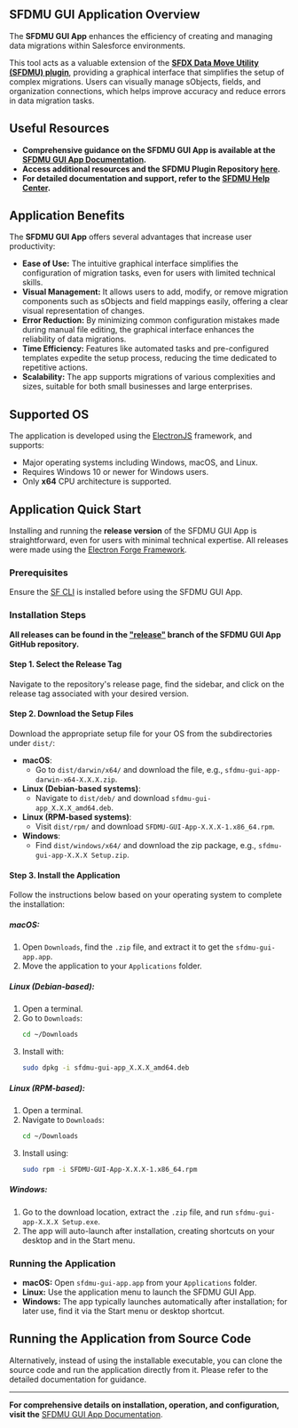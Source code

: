 ## SFDMU GUI Application Overview

The **SFDMU GUI App** enhances the efficiency of creating and managing data migrations within Salesforce environments. 

This tool acts as a valuable extension of the [**SFDX Data Move Utility (SFDMU) plugin**](https://github.com/forcedotcom/SFDX-Data-Move-Utility), providing a graphical interface that simplifies the setup of complex migrations. Users can visually manage sObjects, fields, and organization connections, which helps improve accuracy and reduce errors in data migration tasks.

## Useful Resources

- **Comprehensive guidance on the SFDMU GUI App is available at the [SFDMU GUI App Documentation](https://help.sfdmu.com/sfdmu-gui-app).**
- **Access additional resources and the SFDMU Plugin Repository [here](https://github.com/forcedotcom/SFDX-Data-Move-Utility).**
- **For detailed documentation and support, refer to the [SFDMU Help Center](https://help.sfdmu.com/).**

## Application Benefits

The **SFDMU GUI App** offers several advantages that increase user productivity:

- **Ease of Use:** The intuitive graphical interface simplifies the configuration of migration tasks, even for users with limited technical skills.
- **Visual Management:** It allows users to add, modify, or remove migration components such as sObjects and field mappings easily, offering a clear visual representation of changes.
- **Error Reduction:** By minimizing common configuration mistakes made during manual file editing, the graphical interface enhances the reliability of data migrations.
- **Time Efficiency:** Features like automated tasks and pre-configured templates expedite the setup process, reducing the time dedicated to repetitive actions.
- **Scalability:** The app supports migrations of various complexities and sizes, suitable for both small businesses and large enterprises.

## Supported OS

The application is developed using the [ElectronJS](https://www.electronjs.org/) framework, and supports:

- Major operating systems including Windows, macOS, and Linux.
- Requires Windows 10 or newer for Windows users.
- Only **x64** CPU architecture is supported.

## Application Quick Start

Installing and running the **release version** of the SFDMU GUI App is straightforward, even for users with minimal technical expertise.
All releases were made using the [Electron Forge Framework](https://www.electronforge.io/).

### Prerequisites

Ensure the [SF CLI](https://developer.salesforce.com/docs/atlas.en-us.sfdx_setup.meta/sfdx_setup/sfdx_setup_install_cli.htm) is installed before using the SFDMU GUI App.

### Installation Steps

**All releases can be found in the ["release"](https://github.com/forcedotcom/SFDX-Data-Move-Utility-Desktop-App/tree/release?tab=readme-ov-file) branch of the SFDMU GUI App GitHub repository.**

#### Step 1. Select the Release Tag

Navigate to the repository's release page, find the sidebar, and click on the release tag associated with your desired version.

#### Step 2. Download the Setup Files

Download the appropriate setup file for your OS from the subdirectories under `dist/`:

- **macOS**:
  - Go to `dist/darwin/x64/` and download the file, e.g., `sfdmu-gui-app-darwin-x64-X.X.X.zip`.
- **Linux (Debian-based systems)**:
  - Navigate to `dist/deb/` and download `sfdmu-gui-app_X.X.X_amd64.deb`.
- **Linux (RPM-based systems)**:
  - Visit `dist/rpm/` and download `SFDMU-GUI-App-X.X.X-1.x86_64.rpm`.
- **Windows**:
  - Find `dist/windows/x64/` and download the zip package, e.g., `sfdmu-gui-app-X.X.X Setup.zip`.

#### Step 3. Install the Application

Follow the instructions below based on your operating system to complete the installation:

##### macOS:
1. Open `Downloads`, find the `.zip` file, and extract it to get the `sfdmu-gui-app.app`.
2. Move the application to your `Applications` folder.

##### Linux (Debian-based):
1. Open a terminal.
2. Go to `Downloads`:
   ```bash
   cd ~/Downloads
   ```
3. Install with:
   ```bash
   sudo dpkg -i sfdmu-gui-app_X.X.X_amd64.deb
   ```

##### Linux (RPM-based):
1. Open a terminal.
2. Navigate to `Downloads`:
   ```bash
   cd ~/Downloads
   ```
3. Install using:
   ```bash
   sudo rpm -i SFDMU-GUI-App-X.X.X-1.x86_64.rpm
   ```

##### Windows:
1. Go to the download location, extract the `.zip` file, and run `sfdmu-gui-app-X.X.X Setup.exe`.
2. The app will auto-launch after installation, creating shortcuts on your desktop and in the Start menu.

### Running the Application

- **macOS:** Open `sfdmu-gui-app.app` from your `Applications` folder.
- **Linux:** Use the application menu to launch the SFDMU GUI App.
- **Windows:** The app typically launches automatically after installation; for later use, find it via the Start menu or desktop shortcut.

## Running the Application from Source Code

Alternatively, instead of using the installable executable, you can clone the source code and run the application directly from it. Please refer to the detailed documentation for guidance.

---

**For comprehensive details on installation, operation, and configuration, visit the** [SFDMU GUI App Documentation](https://help.sfdmu.com/sfdmu-gui-app).
